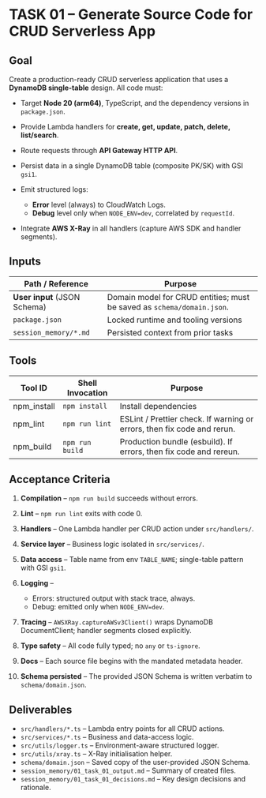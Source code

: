 # TASK 01 – Generate Source Code for CRUD Serverless App

## Goal

Create a production-ready CRUD serverless application that uses a **DynamoDB single-table** design.
All code must:

* Target **Node 20 (arm64)**, TypeScript, and the dependency versions in `package.json`.
* Provide Lambda handlers for **create, get, update, patch, delete, list/search**.
* Route requests through **API Gateway HTTP API**.
* Persist data in a single DynamoDB table (composite PK/SK) with GSI `gsi1`.
* Emit structured logs:

    * **Error** level (always) to CloudWatch Logs.
    * **Debug** level only when `NODE_ENV=dev`, correlated by `requestId`.
* Integrate **AWS X-Ray** in all handlers (capture AWS SDK and handler segments).

## Inputs

| Path / Reference             | Purpose                                                                |
|------------------------------|------------------------------------------------------------------------|
| **User input** (JSON Schema) | Domain model for CRUD entities; must be saved as `schema/domain.json`. |
| `package.json`               | Locked runtime and tooling versions                                    |
| `session_memory/*.md`        | Persisted context from prior tasks                                     |

## Tools

| Tool ID      | Shell Invocation | Purpose                                                                 |
| ------------ |------------------|-------------------------------------------------------------------------|
| npm\_install | `npm install`    | Install dependencies                                                    |
| npm\_lint    | `npm run lint`   | ESLint / Prettier check. If warning or errors, then fix code and rerun. |
| npm\_build   | `npm run build`  | Production bundle (esbuild). If errors, then fix code and rereun.       |

## Acceptance Criteria

1. **Compilation** – `npm run build` succeeds without errors.
2. **Lint** – `npm run lint` exits with code 0.
3. **Handlers** – One Lambda handler per CRUD action under `src/handlers/`.
4. **Service layer** – Business logic isolated in `src/services/`.
5. **Data access** – Table name from env `TABLE_NAME`; single-table pattern with GSI `gsi1`.
6. **Logging** –

    * Errors: structured output with stack trace, always.
    * Debug: emitted only when `NODE_ENV=dev`.
7. **Tracing** – `AWSXRay.captureAWSv3Client()` wraps DynamoDB DocumentClient; handler segments closed explicitly.
8. **Type safety** – All code fully typed; no `any` or `ts-ignore`.
9. **Docs** – Each source file begins with the mandated metadata header.
10. **Schema persisted** – The provided JSON Schema is written verbatim to `schema/domain.json`.

## Deliverables

* `src/handlers/*.ts` – Lambda entry points for all CRUD actions.
* `src/services/*.ts` – Business and data-access logic.
* `src/utils/logger.ts` – Environment-aware structured logger.
* `src/utils/xray.ts` – X-Ray initialisation helper.
* `schema/domain.json` – Saved copy of the user-provided JSON Schema.
* `session_memory/01_task_01_output.md` – Summary of created files.
* `session_memory/01_task_01_decisions.md` – Key design decisions and rationale.
